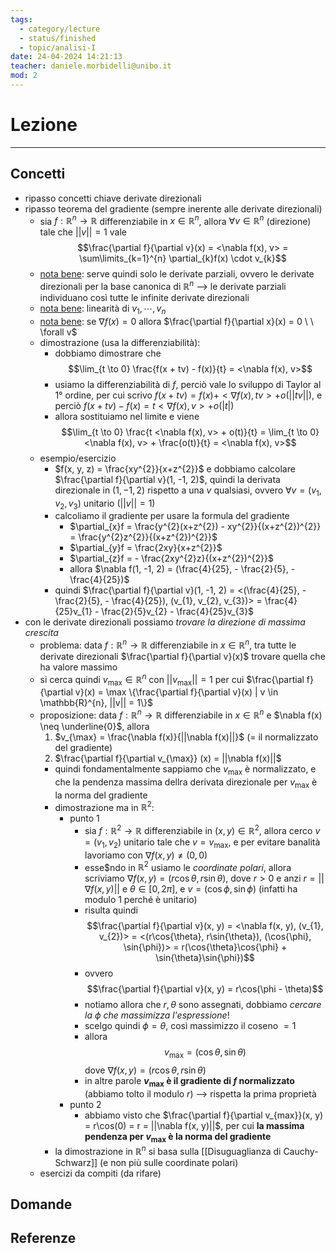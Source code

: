 ```yaml
---
tags:
  - category/lecture
  - status/finished
  - topic/analisi-I
date: 24-04-2024 14:21:13
teacher: daniele.morbidelli@unibo.it
mod: 2
---
```

# Lezione
---
## Concetti
- ripasso concetti chiave derivate direzionali
- ripasso teorema del gradiente (sempre inerente alle derivate direzionali)
	- sia $f: \mathbb{R}^{n} \to \mathbb{R}$ differenziabile in $x \in \mathbb{R}^{n}$, allora $\forall v \in \mathbb{R}^{n}$ (direzione) tale che $||v|| = 1$ vale $$\frac{\partial f}{\partial v}(x) = <\nabla f(x), v> = \sum\limits_{k=1}^{n} \partial_{k}f(x) \cdot v_{k}$$
	- <u>nota bene</u>: serve quindi solo le derivate parziali, ovvero le derivate direzionali per la base canonica di $\mathbb{R}^{n}$ --> le derivate parziali individuano così tutte le infinite derivate direzionali
	- <u>nota bene</u>: linearità di $v_{1}, \cdots, v_{n}$
	- <u>nota bene</u>: se $\nabla f(x) = 0$ allora $\frac{\partial f}{\partial x}(x) = 0 \ \ \forall v$
	- dimostrazione (usa la differenziabilità):
		- dobbiamo dimostrare che $$\lim_{t \to 0} \frac{f(x + tv) - f(x)}{t} = <\nabla f(x), v>$$
		- usiamo la differenziabilità di $f$, perciò vale lo sviluppo di Taylor al 1° ordine, per cui scrivo $f(x + tv) = f(x) + <\nabla f(x), tv> + o(||tv||)$, e perciò $f(x + tv) - f(x) = t<\nabla f(x), v> + o(|t|)$
		- allora sostituiamo nel limite e viene $$\lim_{t \to 0} \frac{t <\nabla f(x), v> + o(t)}{t} = \lim_{t \to 0} <\nabla f(x), v> + \frac{o(t)}{t} = <\nabla f(x), v>$$
	- esempio/esercizio
		- $f(x, y, z) = \frac{xy^{2}}{x+z^{2}}$ e dobbiamo calcolare $\frac{\partial f}{\partial v}(1, -1, 2)$, quindi la derivata direzionale in $(1, -1, 2)$ rispetto a una $v$ qualsiasi, ovvero $\forall v = (v_{1}, v_{2}, v_{3})$ unitario ($||v|| = 1$)
		- calcoliamo il gradiente per usare la formula del gradiente
			- $\partial_{x}f = \frac{y^{2}(x+z^{2}) - xy^{2}}{(x+z^{2})^{2}} = \frac{y^{2}z^{2}}{(x+z^{2})^{2}}$
			- $\partial_{y}f = \frac{2xy}{x+z^{2}}$
			- $\partial_{z}f = - \frac{2xy^{2}z}{(x+z^{2})^{2}}$
			- allora $\nabla f(1, -1, 2) = (\frac{4}{25}, - \frac{2}{5}, - \frac{4}{25})$
		- quindi $\frac{\partial f}{\partial v}(1, -1, 2) = <(\frac{4}{25}, - \frac{2}{5}, - \frac{4}{25}), (v_{1}, v_{2}, v_{3})> = \frac{4}{25}v_{1} - \frac{2}{5}v_{2} - \frac{4}{25}v_{3}$
- con le derivate direzionali possiamo _trovare la direzione di massima crescita_
	- problema: data $f: \mathbb{R}^{n} \to \mathbb{R}$ differenziabile in $x \in \mathbb{R}^{n}$, tra tutte le derivate direzionali $\frac{\partial f}{\partial v}(x)$ trovare quella che ha valore massimo
	- si cerca quindi $v_{\max} \in \mathbb{R}^{n}$ con $||v_{\max}|| = 1$ per cui $\frac{\partial f}{\partial v}(x) = \max \{\frac{\partial f}{\partial v}(x) | v \in \mathbb{R}^{n}, ||v|| = 1\}$
	- proposizione: data $f: \mathbb{R}^{n} \to \mathbb{R}$ differenziabile in $x \in \mathbb{R}^{n}$ e $\nabla f(x) \neq \underline{0}$, allora
		1. $v_{\max} = \frac{\nabla f(x)}{||\nabla f(x)||}$ (= il normalizzato del gradiente)
		2. $\frac{\partial f}{\partial v_{\max}} (x) = ||\nabla f(x)||$
		- quindi fondamentalmente sappiamo che $v_{\max}$ è normalizzato, e che la pendenza massima dellra derivata direzionale per $v_{\max}$ è la norma del gradiente
		- dimostrazione ma in $\mathbb{R}^{2}$:
			- punto 1
				- sia $f: \mathbb{R}^{2} \to \mathbb{R}$ differenziabile in $(x, y) \in \mathbb{R}^{2}$, allora cerco $v = (v_{1}, v_{2})$ unitario tale che $v = v_{\max}$, e per evitare banalità lavoriamo con $\nabla f(x, y) \neq (0, 0)$
				- esse$ndo in $\mathbb{R}^{2}$ usiamo le _coordinate polari_, allora scriviamo $\nabla f(x, y) = (r\cos{\theta}, r\sin{\theta})$, dove $r > 0$ e anzi $r = ||\nabla f(x, y)||$ e $\theta \in [0, 2\pi]$, e $v = (\cos{\phi}, \sin{\phi})$ (infatti ha modulo 1 perché è unitario)
				- risulta quindi $$\frac{\partial f}{\partial v}(x, y) = <\nabla f(x, y), (v_{1}, v_{2})> = <(r\cos{\theta}, r\sin{\theta}), (\cos{\phi}, \sin{\phi})> = r(\cos{\theta}\cos{\phi} + \sin{\theta}\sin{\phi})$$
				- ovvero $$\frac{\partial f}{\partial v}(x, y) = r\cos(\phi - \theta)$$
				- notiamo allora che $r, \theta$ sono assegnati, dobbiamo _cercare la $\phi$ che massimizza l'espressione_!
				- scelgo quindi $\phi = \theta$, così massimizzo il coseno $= 1$
				- allora $$v_{\max} = (\cos{\theta}, \sin{\theta})$$ dove $\nabla f(x, y) = (r\cos{\theta}, r\sin{\theta})$
				- in altre parole **$v_{\max}$ è il gradiente di $f$ normalizzato** (abbiamo tolto il modulo $r$) --> rispetta la prima proprietà
			- punto 2
				- abbiamo visto che $\frac{\partial f}{\partial v_{max}}(x, y) = r\cos(0) = r = ||\nabla f(x, y)||$, per cui **la massima pendenza per $v_{\max}$ è la norma del gradiente**
		- la dimostrazione in $\mathbb{R}^{n}$ si basa sulla [[Disuguaglianza di Cauchy-Schwarz]] (e non più sulle coordinate polari)
	- esercizi da compiti (da rifare)

## Domande

## Referenze
